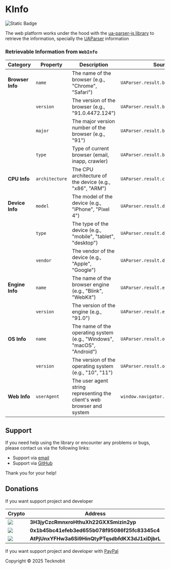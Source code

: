 # KInfo

![Static Badge](https://img.shields.io/badge/wasmjs-834C74?link=https%3A%2F%2Fimg.shields.io%2Fbadge%2Fandroid-4280511051)

The web platform works under the hood with the [ua-parser-js library](https://github.com/faisalman/ua-parser-js) to retrieve the information,
specially the [UAParser](https://docs.uaparser.dev/api/main/overview.html) information

### Retrievable Information from `WebInfo`

| **Category**     | **Property**   | **Description**                                                        | **Source**                         |
|------------------|----------------|------------------------------------------------------------------------|------------------------------------|
| **Browser Info** | `name`         | The name of the browser (e.g., "Chrome", "Safari")                     | `UAParser.result.browser`          |
|                  | `version`      | The version of the browser (e.g., "91.0.4472.124")                     | `UAParser.result.browser.version`  |
|                  | `major`        | The major version number of the browser (e.g., "91")                   | `UAParser.result.browser.major`    |
|                  | `type`         | Type of current browser (email, inapp, crawler)                        | `UAParser.result.browser.type`     |
| **CPU Info**     | `architecture` | The CPU architecture of the device (e.g., "x86", "ARM")                | `UAParser.result.cpu.architecture` |
| **Device Info**  | `model`        | The model of the device (e.g., "iPhone", "Pixel 4")                    | `UAParser.result.device.model`     |
|                  | `type`         | The type of the device (e.g., "mobile", "tablet", "desktop")           | `UAParser.result.device.type`      |
|                  | `vendor`       | The vendor of the device (e.g., "Apple", "Google")                     | `UAParser.result.device.vendor`    |
| **Engine Info**  | `name`         | The name of the browser engine (e.g., "Blink", "WebKit")               | `UAParser.result.engine.name`      |
|                  | `version`      | The version of the engine (e.g., "91.0")                               | `UAParser.result.engine.version`   |
| **OS Info**      | `name`         | The name of the operating system (e.g., "Windows", "macOS", "Android") | `UAParser.result.os.name`          |
|                  | `version`      | The version of the operating system (e.g., "10", "11")                 | `UAParser.result.os.version`       |
| **Web Info**     | `userAgent`    | The user agent string representing the client's web browser and system | `window.navigator.userAgent`       |

## Support

If you need help using the library or encounter any problems or bugs, please contact us via the
following links:

- Support via <a href="mailto:infotecknobitcompany@gmail.com">email</a>
- Support via <a href="https://github.com/N7ghtm4r3/KInfo/issues/new">GitHub</a>

Thank you for your help!

## Donations

If you want support project and developer

| Crypto                                                                                              | Address                                          | Network  |
|-----------------------------------------------------------------------------------------------------|--------------------------------------------------|----------|
| ![](https://img.shields.io/badge/Bitcoin-000000?style=for-the-badge&logo=bitcoin&logoColor=white)   | **3H3jyCzcRmnxroHthuXh22GXXSmizin2yp**           | Bitcoin  |
| ![](https://img.shields.io/badge/Ethereum-3C3C3D?style=for-the-badge&logo=Ethereum&logoColor=white) | **0x1b45bc41efeb3ed655b078f95086f25fc83345c4**   | Ethereum |
| ![](https://img.shields.io/badge/Solana-000?style=for-the-badge&logo=Solana&logoColor=9945FF)       | **AtPjUnxYFHw3a6Si9HinQtyPTqsdbfdKX3dJ1xiDjbrL** | Solana   |

If you want support project and developer
with <a href="https://www.paypal.com/donate/?hosted_button_id=5QMN5UQH7LDT4">PayPal</a>

Copyright © 2025 Tecknobit
